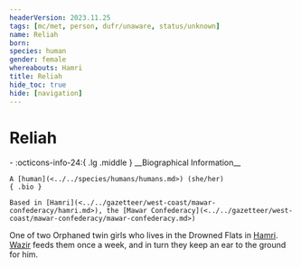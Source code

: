 ```yaml
---
headerVersion: 2023.11.25
tags: [mc/met, person, dufr/unaware, status/unknown]
name: Reliah
born:
species: human
gender: female
whereabouts: Hamri
title: Reliah
hide_toc: true
hide: [navigation]
---
```

# Reliah
<div class="grid cards ext-narrow-margin ext-one-column" markdown>
- :octicons-info-24:{ .lg .middle } __Biographical Information__

    A [human](<../../species/humans/humans.md>) (she/her)  
    { .bio }

    Based in [Hamri](<../../gazetteer/west-coast/mawar-confederacy/hamri.md>), the [Mawar Confederacy](<../../gazetteer/west-coast/mawar-confederacy/mawar-confederacy.md>)
</div>


One of two Orphaned twin girls who lives in the Drowned Flats in [Hamri](<../../gazetteer/west-coast/mawar-confederacy/hamri.md>). [Wazir](<../pcs/mawar-confederacy/wazir.md>) feeds them once a week, and in turn they keep an ear to the ground for him.